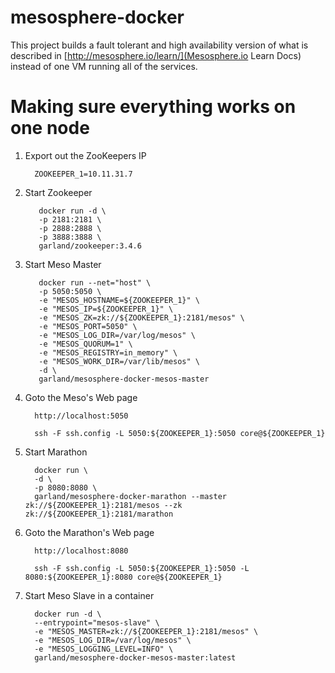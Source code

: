 mesosphere-docker
=================

This project builds a fault tolerant and high availability version of what is described in [http://mesosphere.io/learn/](Mesosphere.io Learn Docs) instead of one VM running all of the services.

# Making sure everything works on one node

1. Export out the ZooKeepers IP

         ZOOKEEPER_1=10.11.31.7

1. Start Zookeeper

          docker run -d \
          -p 2181:2181 \
          -p 2888:2888 \
          -p 3888:3888 \
          garland/zookeeper:3.4.6

1. Start Meso Master

          docker run --net="host" \
          -p 5050:5050 \
          -e "MESOS_HOSTNAME=${ZOOKEEPER_1}" \
          -e "MESOS_IP=${ZOOKEEPER_1}" \
          -e "MESOS_ZK=zk://${ZOOKEEPER_1}:2181/mesos" \
          -e "MESOS_PORT=5050" \
          -e "MESOS_LOG_DIR=/var/log/mesos" \
          -e "MESOS_QUORUM=1" \
          -e "MESOS_REGISTRY=in_memory" \
          -e "MESOS_WORK_DIR=/var/lib/mesos" \
          -d \
          garland/mesosphere-docker-mesos-master

1. Goto the Meso's Web page

         http://localhost:5050

         ssh -F ssh.config -L 5050:${ZOOKEEPER_1}:5050 core@${ZOOKEEPER_1}

1. Start Marathon

         docker run \
         -d \
         -p 8080:8080 \
         garland/mesosphere-docker-marathon --master zk://${ZOOKEEPER_1}:2181/mesos --zk zk://${ZOOKEEPER_1}:2181/marathon

1. Goto the Marathon's Web page

         http://localhost:8080

         ssh -F ssh.config -L 5050:${ZOOKEEPER_1}:5050 -L 8080:${ZOOKEEPER_1}:8080 core@${ZOOKEEPER_1}

1. Start Meso Slave in a container

         docker run -d \
         --entrypoint="mesos-slave" \
         -e "MESOS_MASTER=zk://${ZOOKEEPER_1}:2181/mesos" \
         -e "MESOS_LOG_DIR=/var/log/mesos" \
         -e "MESOS_LOGGING_LEVEL=INFO" \
         garland/mesosphere-docker-mesos-master:latest
